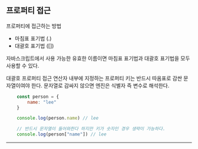 ## 프로퍼티 접근

프로퍼티에 접근하는 방법
- 마침표 표기법 (.)
- 대괄호 표기법 ([])

자바스크립트에서 사용 가능한 유효한 이름이면 마침표 표기법과 대괄호 표기법을 모두 사용할 수 있다.

대괄호 프로퍼티 접근 연산자 내부에 지정하는 프로퍼티 키는 반드시 따옴표로 감싼 문자열이여야 한다. 문자열로 감싸지 않으면 엔진은 식별자 즉 변수로 해석한다.

```javascript
    const person = {
        name: "lee"
    }

    console.log(person.name) // lee

    // 반드시 문자열이 들어와한다 하지만 키가 숫자인 경우 생략이 가능하다.
    console.log(person["name"]) // lee 
```
<hr><br>

